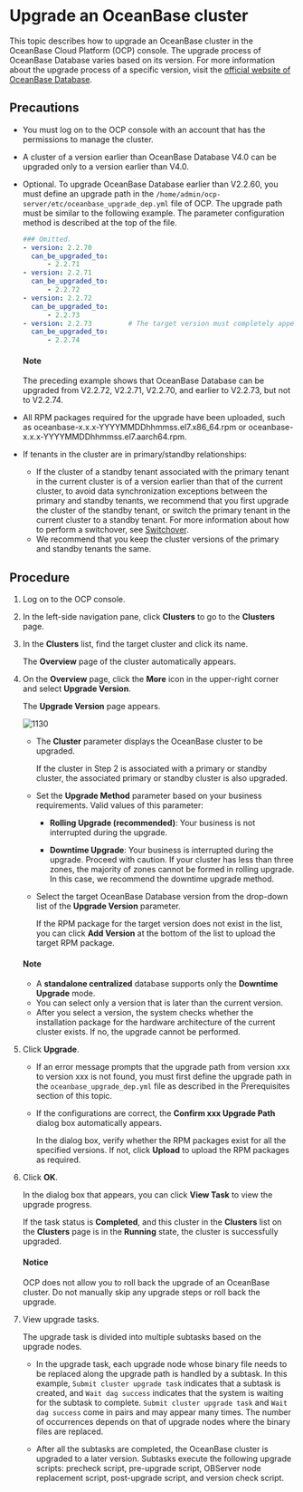 # Upgrade an OceanBase cluster

This topic describes how to upgrade an OceanBase cluster in the OceanBase Cloud Platform (OCP) console. The upgrade process of OceanBase Database varies based on its version. For more information about the upgrade process of a specific version, visit the [official website of OceanBase Database](https://www.oceanbase.com/docs/oceanbase-database-cn).

## Precautions

* You must log on to the OCP console with an account that has the permissions to manage the cluster.
* A cluster of a version earlier than OceanBase Database V4.0 can be upgraded only to a version earlier than V4.0.
* Optional. To upgrade OceanBase Database earlier than V2.2.60, you must define an upgrade path in the `/home/admin/ocp-server/etc/oceanbase_upgrade_dep.yml` file of OCP. The upgrade path must be similar to the following example. The parameter configuration method is described at the top of the file.

   ```yaml
   ### Omitted.
   - version: 2.2.70
     can_be_upgraded_to:
         - 2.2.71
   - version: 2.2.71
     can_be_upgraded_to:
         - 2.2.72
   - version: 2.2.72
     can_be_upgraded_to:
         - 2.2.73
   - version: 2.2.73         # The target version must completely appear in this format, including the two lines below:
     can_be_upgraded_to:
         - 2.2.74
   ```

   <main id="notice" type='explain'>
   <h4>Note</h4>
   <p>The preceding example shows that OceanBase Database can be upgraded from V2.2.72, V2.2.71, V2.2.70, and earlier to V2.2.73, but not to V2.2.74. </p>
   </main>

* All RPM packages required for the upgrade have been uploaded, such as oceanbase-x.x.x-YYYYMMDDhhmmss.el7.x86_64.rpm or oceanbase-x.x.x-YYYYMMDDhhmmss.el7.aarch64.rpm.
* If tenants in the cluster are in primary/standby relationships:
  * If the cluster of a standby tenant associated with the primary tenant in the current cluster is of a version earlier than that of the current cluster, to avoid data synchronization exceptions between the primary and standby tenants, we recommend that you first upgrade the cluster of the standby tenant, or  switch the primary tenant in the current cluster to a standby tenant. For more information about how to perform a switchover, see <a href="../1200.manage-disaster-recovery/100.switching-primary-and-standby-tenants/">[Switchover](../1200.manage-disaster-recovery/100.switching-primary-and-standby-tenants/100.daily-active-standby-tenant-switchover.md)</a>.
  * We recommend that you keep the cluster versions of the primary and standby tenants the same.

## Procedure

1. Log on to the OCP console.

2. In the left-side navigation pane, click **Clusters** to go to the **Clusters** page.

3. In the **Clusters** list, find the target cluster and click its name.

   The **Overview** page of the cluster automatically appears.

4. On the **Overview** page, click the **More** icon in the upper-right corner and select **Upgrade Version**.

   The **Upgrade Version** page appears.

   ![1130](https://obbusiness-private.oss-cn-shanghai.aliyuncs.com/doc/img/ocp/420/420-en/%E5%8D%87%E7%BA%A7%E7%89%88%E6%9C%AC.png)

   * The **Cluster** parameter displays the OceanBase cluster to be upgraded.

      If the cluster in Step 2 is associated with a primary or standby cluster, the associated primary or standby cluster is also upgraded.

   * Set the **Upgrade Method** parameter based on your business requirements. Valid values of this parameter:

      * **Rolling Upgrade (recommended)**: Your business is not interrupted during the upgrade.

      * **Downtime Upgrade**: Your business is interrupted during the upgrade. Proceed with caution. If your cluster has less than three zones, the majority of zones cannot be formed in rolling upgrade. In this case, we recommend the downtime upgrade method.

   * Select the target OceanBase Database version from the drop-down list of the **Upgrade Version** parameter.

      If the RPM package for the target version does not exist in the list, you can click **Add Version** at the bottom of the list to upload the target RPM package.

   <main id="notice" type='explain'>
   <h4>Note</h4>
   <p><ul>
   <li>A <b>standalone centralized</b> database supports only the <b>Downtime Upgrade</b> mode. </li>
   <li>You can select only a version that is later than the current version. </li>
   <li>After you select a version, the system checks whether the installation package for the hardware architecture of the current cluster exists. If no, the upgrade cannot be performed. </li>
   </ul></p>
   </main>

5. Click **Upgrade**.

   * If an error message prompts that the upgrade path from version xxx to version xxx is not found, you must first define the upgrade path in the `oceanbase_upgrade_dep.yml` file as described in the Prerequisites section of this topic.

   * If the configurations are correct, the **Confirm xxx Upgrade Path** dialog box automatically appears.

      In the dialog box, verify whether the RPM packages exist for all the specified versions. If not, click **Upload** to upload the RPM packages as required.

6. Click **OK**.

   In the dialog box that appears, you can click **View Task** to view the upgrade progress.

   If the task status is **Completed**, and this cluster in the **Clusters** list on the **Clusters** page is in the **Running** state, the cluster is successfully upgraded.

   <main id="notice" type='notice'>
   <h4>Notice</h4>
   <p>OCP does not allow you to roll back the upgrade of an OceanBase cluster. Do not manually skip any upgrade steps or roll back the upgrade. </p>
   </main>

7. View upgrade tasks.

   The upgrade task is divided into multiple subtasks based on the upgrade nodes.

   * In the upgrade task, each upgrade node whose binary file needs to be replaced along the upgrade path is handled by a subtask.
      In this example, `Submit cluster upgrade task` indicates that a subtask is created, and `Wait dag success` indicates that the system is waiting for the subtask to complete. `Submit cluster upgrade task` and `Wait dag success` come in pairs and may appear many times. The number of occurrences depends on that of upgrade nodes where the binary files are replaced.

   * After all the subtasks are completed, the OceanBase cluster is upgraded to a later version. Subtasks execute the following upgrade scripts: precheck script, pre-upgrade script, OBServer node replacement script, post-upgrade script, and version check script.
